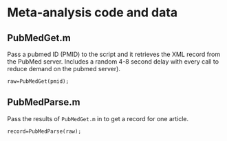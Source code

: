 # Meta-analysis code and data

## PubMedGet.m
Pass a pubmed ID (PMID) to the script and it retrieves the XML record from the PubMed server. Includes a random 4-8 second delay with every call to reduce demand on the pubmed server).

<code>raw=PubMedGet(pmid);</code>

## PubMedParse.m
Pass the results of <code>PubMedGet.m</code> in to get a record for one article.

<code>record=PubMedParse(raw);</code>
